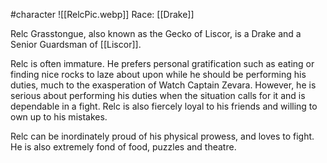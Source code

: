 #character
![[RelcPic.webp]]
Race: [[Drake]]

Relc Grasstongue, also known as the Gecko of Liscor, is a Drake and a Senior Guardsman of [[Liscor]].

Relc is often immature. He prefers personal gratification such as eating or finding nice rocks to laze about upon while he should be performing his duties, much to the exasperation of Watch Captain Zevara. However, he is serious about performing his duties when the situation calls for it and is dependable in a fight. Relc is also fiercely loyal to his friends and willing to own up to his mistakes.

Relc can be inordinately proud of his physical prowess, and loves to fight. He is also extremely fond of food, puzzles and theatre.